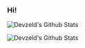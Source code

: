 ### Hi!

![Devzeld's Github Stats](https://github-readme-stats.vercel.app/api?username=devzeld&show_icons=true&hide_border=true&theme=dracula)

![Devzeld's Github Stats](https://github-readme-stats-one-rosy.vercel.app/api/top-langs/?username=devzeld&hide_title=true&hide_border=true&layout=compact&hide=html&theme=dracula)

